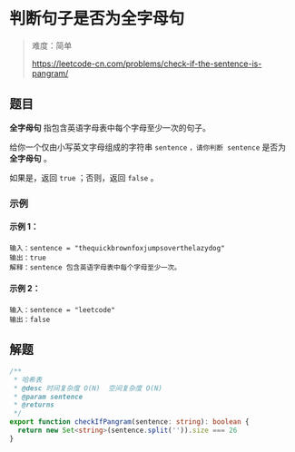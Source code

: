 # 判断句子是否为全字母句

> 难度：简单
>
> https://leetcode-cn.com/problems/check-if-the-sentence-is-pangram/

## 题目

**全字母句** 指包含英语字母表中每个字母至少一次的句子。

给你一个仅由小写英文字母组成的字符串 `sentence` `，请你判断 sentence` 是否为 **全字母句** 。

如果是，返回 `true` ；否则，返回 `false` 。

### 示例  

#### 示例 1：

```
输入：sentence = "thequickbrownfoxjumpsoverthelazydog"
输出：true
解释：sentence 包含英语字母表中每个字母至少一次。
```

#### 示例 2：

```
输入：sentence = "leetcode"
输出：false
```

## 解题

```ts
/**
 * 哈希表
 * @desc 时间复杂度 O(N)  空间复杂度 O(N)
 * @param sentence
 * @returns
 */
export function checkIfPangram(sentence: string): boolean {
  return new Set<string>(sentence.split('')).size === 26
}
```